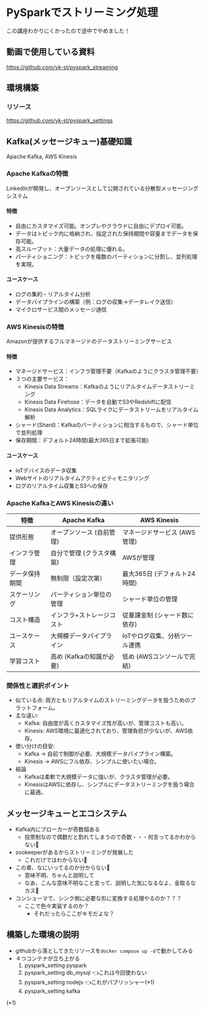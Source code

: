 # PySparkでストリーミング処理

この講座わかりにくかったので途中でやめました！

## 動画で使用している資料
https://github.com/yk-st/pyspark_streaming

## 環境構築

### リソース
https://github.com/yk-st/pyspark_settings

## Kafka(メッセージキュー)基礎知識

Apache Kafka, AWS Kinesis

### Apache Kafkaの特徴
LinkedInが開発し、オープンソースとして公開されている分散型メッセージングシステム

#### 特徴
- 自由にカスタマイズ可能。オンプレやクラウドに自由にデプロイ可能。
- データはトピック内に格納され、指定された保持期間や容量までデータを保存可能。
- 高スループット：大量データの処理に優れる。
- パーティショニング：トピックを複数のパーティションに分割し、並列処理を実現。

#### ユースケース
- ログの集約・リアルタイム分析
- データパイプラインの構築（例：ログの収集→データレイク送信）
- マイクロサービス間のメッセージ通信

### AWS Kinesisの特徴
Amazonが提供するフルマネージドのデータストリーミングサービス

#### 特徴
- マネージドサービス：インフラ管理不要（Kafkaのようにクラスタ管理不要）
- ３つの主要サービス：
  - Kinesis Data Streams：Kafkaのようにリアルタイムデータストリーミング
  - Kinesis Data Firehose：データを自動でS3やRedshiftに配信
  - Kinesis Data Analytics：SQLライクにデータストリームをリアルタイム解析
- シャード(Shard)：Kafkaのパーティションに相当するもので、シャード単位で並列処理
- 保存期間：デフォルト24時間(最大365日まで拡張可能)

#### ユースケース
- IoTデバイスのデータ収集
- Webサイトのリアルタイムアクティビティモニタリング
- ログのリアルタイム収集とS3への保存

### Apache KafkaとAWS Kinesisの違い

|特徴 | Apache Kafka | AWS Kinesis |
| --- | --- | --- |
|提供形態 | オープンソース (自前管理) | マネージドサービス (AWS管理) |
|インフラ管理 | 自分で管理 (クラスタ構築) | AWSが管理 |
|データ保持期間 | 無制限（設定次第） | 最大365日 (デフォルト24時間) |
|スケーリング | パーティション単位の管理 | シャード単位の管理 |
|コスト構造 | インフラ+ストレージコスト | 従量課金制 (シャード数に依存) |
|ユースケース | 大規模データパイプライン | IoTやログ収集、分析ツール連携 |
|学習コスト | 高め (Kafkaの知識が必要) | 低め (AWSコンソールで完結) |

### 関係性と選択ポイント

- 似ている点: 両方ともリアルタイムのストリーミングデータを扱うためのプラットフォーム。
- 主な違い:
  - Kafka: 自由度が高くカスタマイズ性が高いが、管理コストも高い。
  - Kinesis: AWS環境に最適化されており、管理負担が少ないが、AWS依存。
- 使い分けの目安:
  - Kafka → 自前で制御が必要、大規模データパイプライン構築。
  - Kinesis → AWSにフル依存、シンプルに使いたい場合。
- 結論
  - Kafkaは柔軟で大規模データに強いが、クラスタ管理が必要。
  - KinesisはAWSに依存し、シンプルにデータストリーミングを扱う場合に最適。

## メッセージキューとエコシステム

- Kafka内にブローカーが奇数個ある
  - 投票制なので偶数だと割れてしまうので奇数・・・何言ってるかわからない💢
- zookeeperがあるからストリーミングが発展した
  - これだけではわからない💢
- この章、なにいってるのか分からない💢
  - 意味不明、ちゃんと説明して
  - なあ、こんな意味不明なこと言って、説明した気になるなよ、金取るなカス💢
- コンシューマで、シンク側に必要な形に変換する処理やるのか？？？
  - ここで色々実装するのか？
    - それだったらここがキモだよな？

## 構築した環境の説明
- githubから落としてきたリソースを`docker compose up -d`で動かしてみる
- ４つコンテナが立ち上がる
  1. pyspark_setting pyspark
  2. pyspark_setting db_mysql 👈これは今回使わない
  3. pyspark_setting nodejs   👈これがパブリッシャー(*1)
  4. pyspark_setting kafka

(*1)